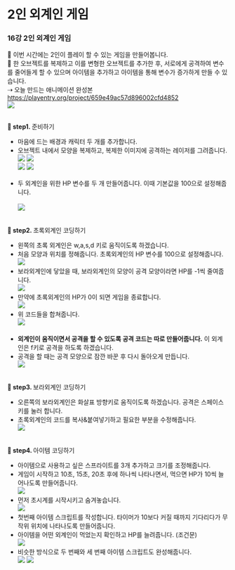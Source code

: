 # 2인 외계인 게임
<h3>16강 2인 외계인 게임</h3>

🙂 이번 시간에는 2인이 플레이 할 수 있는 게임을 만들어봅니다. <br>
🚩 한 오브젝트를 복제하고 이를 변형한 오브젝트를 추가한 후, 서로에게 공격하여 변수를 줄어들게 할 수 있으며 아이템을 추가하고 아이템을 통해 변수가 증가하게 만들 수 있습니다. <br>
⇢ 오늘 만드는 애니메이션 완성본<br>
<a href="https://playentry.org/project/659e49ac57d896002cfd4852"> https://playentry.org/project/659e49ac57d896002cfd4852 <br> 
![](img/16_2인외계인게임/16_1.png) <br><br>

<b>🧩 step1. </b> 준비하기 <br>
- 마음에 드는 배경과 캐릭터 두 개를 추가합니다.
- 오브젝트 내에서 모양을 복제하고, 복제한 이미지에 공격하는 레이저를 그려줍니다.<br>
![](img/16_2인외계인게임/16_2.png) ![](img/16_2인외계인게임/16_3.png) <br>![](img/16_2인외계인게임/16_4.png) ![](img/16_2인외계인게임/16_5.png) <br><br>
- 두 외계인을 위한 HP 변수를 두 개 만들어줍니다. 이때 기본값을 100으로 설정해줍니다.<br><br>
![](img/16_2인외계인게임/16_6.png) <br><br>

<b>🧩 step2. </b> 초록외계인 코딩하기 <br>
- 왼쪽의 초록 외계인은 w,a,s,d 키로 움직이도록 하겠습니다.
- 처음 모양과 위치를 정해줍니다. 초록외계인의 HP 변수를 100으로 설정해줍니다.<Br>
![](img/16_2인외계인게임/16_7.png)<br>
- 보라외계인에 닿았을 때, 보라외계인의 모양이 공격 모양이라면 HP를 -1씩 줄여줍니다.<br>
![](img/16_2인외계인게임/16_8.png)<br>
- 만약에 초록외계인의 HP가 0이 되면 게임을 종료합니다.<Br>
![](img/16_2인외계인게임/16_9.png)<br>
- 위 코드들을 합쳐줍니다.<br>
![](img/16_2인외계인게임/16_10.png)<br><br>
- <b>외계인이 움직이면서 공격을 할 수 있도록 공격 코드는 따로 만들어줍니다.</b> 이 외계인은 f키로 공격을 하도록 하겠습니다.
- 공격을 할 때는 공격 모양으로 잠깐 바꾼 후 다시 돌아오게 만듭니다. <br>
![](img/16_2인외계인게임/16_11.png)<br><br>

<b>🧩 step3. </b> 보라외계인 코딩하기 <br>
- 오른쪽의 보라외계인은 화살표 방향키로 움직이도록 하겠습니다. 공격은 스페이스 키를 눌러 합니다.
- 초록외계인의 코드를 복사&붙여넣기하고 필요한 부분을 수정해줍니다. <br>
![](img/16_2인외계인게임/16_12.png)<br><br>

<b>🧩 step4. </b> 아이템 코딩하기 <br>
- 아이템으로 사용하고 싶은 스프라이트를 3개 추가하고 크기를 조정해줍니다.
- 게임이 시작하고 10초, 15초, 20초 후에 하나씩 나타나면서, 먹으면 HP가 10씩 늘어나도록 만들어줍니다.<br>
![](img/16_2인외계인게임/16_13.png)<br>
- 먼저 초시계를 시작시키고 숨겨놓습니다. <br>
![](img/16_2인외계인게임/16_14.png)<br>
- 첫번째 아이템 스크립트를 작성합니다. 타이머가 10보다 커질 때까지 기다리다가 무작위 위치에 나타나도록 만들어줍니다.
- 아이템을 어떤 외계인이 먹었는지 확인하고 HP를 늘려줍니다. (조건문)<br>
![](img/16_2인외계인게임/16_15.png)<br>
- 비슷한 방식으로 두 번째와 세 번째 아이템 스크립트도 완성해줍니다. <br>
![](img/16_2인외계인게임/16_16.png)
![](img/16_2인외계인게임/16_17.png)<br><br>